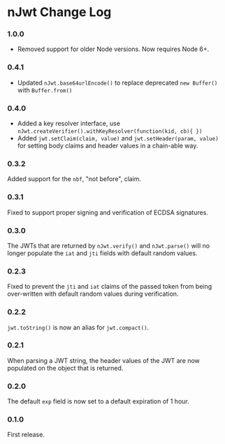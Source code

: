 # nJwt Change Log

### 1.0.0

- Removed support for older Node versions. Now requires Node 6+.

### 0.4.1

- Updated `nJwt.base64urlEncode()` to replace deprecated `new Buffer()` with `Buffer.from()`

### 0.4.0

- Added a key resolver interface, use `nJwt.createVerifier().withKeyResolver(function(kid, cb){ })`
- Added `jwt.setClaim(claim, value)` and `jwt.setHeader(param, value)` for setting body claims and
  header values in a chain-able way.

### 0.3.2

Added support for the `nbf`, "not before", claim.

### 0.3.1

Fixed to support proper signing and verification of ECDSA signatures.

### 0.3.0

The JWTs that are returned by `nJwt.verify()` and `nJwt.parse()` will no longer populate the `iat`
and `jti` fields with default random values.

### 0.2.3

Fixed to prevent the `jti` and `iat` claims of the passed token from being over-written with default
random values during verification.

### 0.2.2

`jwt.toString()` is now an alias for `jwt.compact()`.

### 0.2.1

When parsing a JWT string, the header values of the JWT are now populated on the object that is
returned.

### 0.2.0

The default `exp` field is now set to a default expiration of 1 hour.

### 0.1.0

First release.
